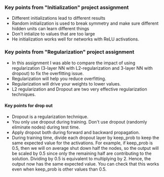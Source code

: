 ### Key points from "Initialization" project assignment

- Different initializations lead to different results
- Random initialization is used to break symmetry and make sure different hidden units can learn different things
- Don't intialize to values that are too large
- He initialization works well for networks with ReLU activations.

### Key points from "Regularization" project assignment
- In this assignment I was able to compare the impact of using regularization (3-layer NN with L2-regularization and 3-layer NN with dropout) to fix the overfitting issue. 
- Regularization will help you reduce overfitting.
- Regularization will drive your weights to lower values.
- L2 regularization and Dropout are two very effective regularization techniques.
#### Key points for drop out
- Dropout is a regularization technique.
- You only use dropout during training. Don't use dropout (randomly eliminate nodes) during test time.
- Apply dropout both during forward and backward propagation.
- During training time, divide each dropout layer by keep_prob to keep the same expected value for the activations. For example, if keep_prob is 0.5, then we will on average shut down half the nodes, so the output will be scaled by 0.5 since only the remaining half are contributing to the solution. Dividing by 0.5 is equivalent to multiplying by 2. Hence, the output now has the same expected value. You can check that this works even when keep_prob is other values than 0.5.